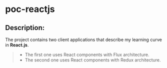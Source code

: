 # poc-reactjs

## Description:

The project contains two client applications that describe my learning curve in **React.js**.
> - The first one uses React components with Flux architecture.
> - The second one uses React components with Redux architecture.

